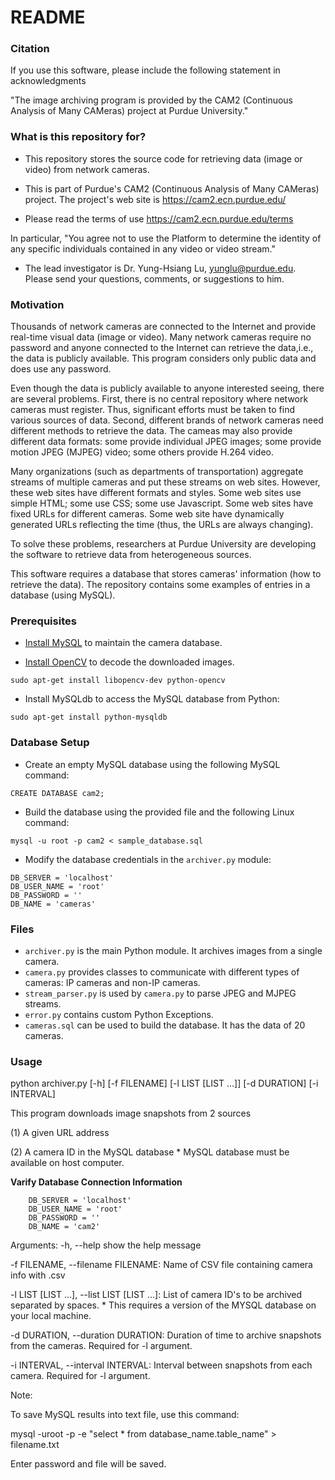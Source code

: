 # README #

### Citation ###

If you use this software, please include the following statement in acknowledgments

"The image archiving program is provided by the CAM2 (Continuous Analysis
of Many CAMeras) project at Purdue University."

### What is this repository for? ###

* This repository stores the source code for retrieving data (image 
  or video) from network cameras.

* This is part of Purdue's CAM2 (Continuous Analysis of Many CAMeras)
  project. The project's web site is https://cam2.ecn.purdue.edu/

* Please read the terms of use 
https://cam2.ecn.purdue.edu/terms

In particular, "You agree not to use the Platform to determine the
identity of any specific individuals contained in any video or video
stream."

* The lead investigator is Dr. Yung-Hsiang Lu, yunglu@purdue.edu. Please
send your questions, comments, or suggestions to him.

### Motivation ###

Thousands of network cameras are connected to the Internet and provide
real-time visual data (image or video).  Many network cameras require
no password and anyone connected to the Internet can retrieve the
data,i.e., the data is publicly available.  This program considers
only public data and does use any password.

Even though the data is publicly available to anyone interested
seeing, there are several problems. First, there is no central
repository where network cameras must register.  Thus, significant
efforts must be taken to find various sources of data. Second,
different brands of network cameras need different methods to retrieve
the data.  The cameas may also provide different data formats: some
provide individual JPEG images; some provide motion JPEG (MJPEG)
video; some others provide H.264 video.  

Many organizations (such as departments of transportation) aggregate
streams of multiple cameras and put these streams on web sites.
However, these web sites have different formats and styles.  Some web
sites use simple HTML; some use CSS; some use Javascript. Some web
sites have fixed URLs for different cameras. Some web site have
dynamically generated URLs reflecting the time (thus, the URLs are
always changing).  

To solve these problems, researchers at Purdue University are
developing the software to retrieve data from heterogeneous sources.

This software requires a database that stores cameras' information
(how to retrieve the data). The repository contains some examples of
entries in a database (using MySQL).

### Prerequisites ###

* [Install MySQL](https://help.ubuntu.com/lts/serverguide/mysql.html) to maintain the camera database.

* [Install OpenCV](https://github.com/jayrambhia/Install-OpenCV) to decode the downloaded images.
```
sudo apt-get install libopencv-dev python-opencv
```

* Install MySQLdb to access the MySQL database from Python:
```
sudo apt-get install python-mysqldb
```

### Database Setup ###

* Create an empty MySQL database using the following MySQL command:

```
CREATE DATABASE cam2;
```

* Build the database using the provided file and the following Linux command:
```
mysql -u root -p cam2 < sample_database.sql
```

* Modify the database credentials in the ```archiver.py``` module:
```
DB_SERVER = 'localhost'
DB_USER_NAME = 'root'
DB_PASSWORD = ''
DB_NAME = 'cameras'
```


### Files ###

* ```archiver.py``` is the main Python module. It archives images from a single camera.
* ```camera.py``` provides classes to communicate with different types of cameras: IP cameras and non-IP cameras.
* ```stream_parser.py``` is used by ```camera.py``` to parse JPEG and MJPEG streams.
* ```error.py``` contains custom Python Exceptions.
* ```cameras.sql``` can be used to build the database. It has the data of 20 cameras.

### Usage ###
python archiver.py [-h] [-f FILENAME] [-l LIST [LIST ...]] [-d DURATION] [-i INTERVAL]

This program downloads image snapshots from 2 sources 
  
  (1) A given URL address
  
  (2) A camera ID in the MySQL database * MySQL database must be available on host computer.

**Varify Database Connection Information**      
```
    DB_SERVER = 'localhost'
    DB_USER_NAME = 'root'
    DB_PASSWORD = ''
    DB_NAME = 'cam2'
```

Arguments:
  -h, --help            show the help message

-f FILENAME, --filename FILENAME: Name of CSV file containing camera info with .csv
  
-l LIST [LIST ...], --list LIST [LIST ...]: List of camera ID's to be archived separated by spaces. * This requires a version of the MYSQL database on your local machine.
  
  -d DURATION, --duration DURATION: Duration of time to archive snapshots from the cameras. Required for -l argument.
                        
  -i INTERVAL, --interval INTERVAL: Interval between snapshots from each camera. Required for -l argument.

Note:

To save MySQL results into text file, use this command:

  mysql -uroot -p -e "select * from database_name.table_name" > filename.txt 
  
Enter password and file will be saved. 
